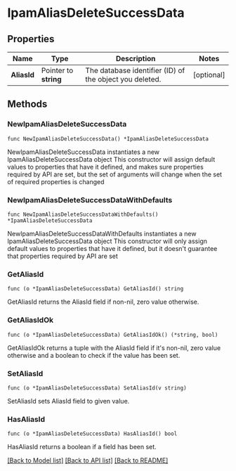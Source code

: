 # IpamAliasDeleteSuccessData

## Properties

Name | Type | Description | Notes
------------ | ------------- | ------------- | -------------
**AliasId** | Pointer to **string** | The database identifier (ID) of the object you deleted. | [optional] 

## Methods

### NewIpamAliasDeleteSuccessData

`func NewIpamAliasDeleteSuccessData() *IpamAliasDeleteSuccessData`

NewIpamAliasDeleteSuccessData instantiates a new IpamAliasDeleteSuccessData object
This constructor will assign default values to properties that have it defined,
and makes sure properties required by API are set, but the set of arguments
will change when the set of required properties is changed

### NewIpamAliasDeleteSuccessDataWithDefaults

`func NewIpamAliasDeleteSuccessDataWithDefaults() *IpamAliasDeleteSuccessData`

NewIpamAliasDeleteSuccessDataWithDefaults instantiates a new IpamAliasDeleteSuccessData object
This constructor will only assign default values to properties that have it defined,
but it doesn't guarantee that properties required by API are set

### GetAliasId

`func (o *IpamAliasDeleteSuccessData) GetAliasId() string`

GetAliasId returns the AliasId field if non-nil, zero value otherwise.

### GetAliasIdOk

`func (o *IpamAliasDeleteSuccessData) GetAliasIdOk() (*string, bool)`

GetAliasIdOk returns a tuple with the AliasId field if it's non-nil, zero value otherwise
and a boolean to check if the value has been set.

### SetAliasId

`func (o *IpamAliasDeleteSuccessData) SetAliasId(v string)`

SetAliasId sets AliasId field to given value.

### HasAliasId

`func (o *IpamAliasDeleteSuccessData) HasAliasId() bool`

HasAliasId returns a boolean if a field has been set.


[[Back to Model list]](../README.md#documentation-for-models) [[Back to API list]](../README.md#documentation-for-api-endpoints) [[Back to README]](../README.md)


